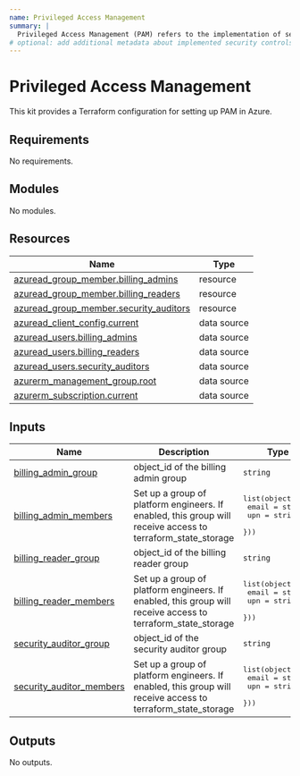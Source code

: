 ```yaml
---
name: Privileged Access Management
summary: |
  Privileged Access Management (PAM) refers to the implementation of security measures and best practices to control and monitor access to critical resources within cloud platforms. For cloud foundation teams, it is about safeguarding administrative roles that enable access to core infrastructure, ensuring the security, compliance, and visibility needed to oversee application teams' cloud usage.
# optional: add additional metadata about implemented security controls
---
```


# Privileged Access Management

This kit provides a Terraform configuration for setting up PAM in Azure.

<!-- BEGIN_TF_DOCS -->
## Requirements

No requirements.

## Modules

No modules.

## Resources

| Name | Type |
|------|------|
| [azuread_group_member.billing_admins](https://registry.terraform.io/providers/hashicorp/azuread/latest/docs/resources/group_member) | resource |
| [azuread_group_member.billing_readers](https://registry.terraform.io/providers/hashicorp/azuread/latest/docs/resources/group_member) | resource |
| [azuread_group_member.security_auditors](https://registry.terraform.io/providers/hashicorp/azuread/latest/docs/resources/group_member) | resource |
| [azuread_client_config.current](https://registry.terraform.io/providers/hashicorp/azuread/latest/docs/data-sources/client_config) | data source |
| [azuread_users.billing_admins](https://registry.terraform.io/providers/hashicorp/azuread/latest/docs/data-sources/users) | data source |
| [azuread_users.billing_readers](https://registry.terraform.io/providers/hashicorp/azuread/latest/docs/data-sources/users) | data source |
| [azuread_users.security_auditors](https://registry.terraform.io/providers/hashicorp/azuread/latest/docs/data-sources/users) | data source |
| [azurerm_management_group.root](https://registry.terraform.io/providers/hashicorp/azurerm/latest/docs/data-sources/management_group) | data source |
| [azurerm_subscription.current](https://registry.terraform.io/providers/hashicorp/azurerm/latest/docs/data-sources/subscription) | data source |

## Inputs

| Name | Description | Type | Default | Required |
|------|-------------|------|---------|:--------:|
| <a name="input_billing_admin_group"></a> [billing\_admin\_group](#input\_billing\_admin\_group) | object\_id of the billing admin group | `string` | n/a | yes |
| <a name="input_billing_admin_members"></a> [billing\_admin\_members](#input\_billing\_admin\_members) | Set up a group of platform engineers. If enabled, this group will receive access to terraform\_state\_storage | <pre>list(object({<br>    email = string,<br>    upn   = string,<br>  }))</pre> | n/a | yes |
| <a name="input_billing_reader_group"></a> [billing\_reader\_group](#input\_billing\_reader\_group) | object\_id of the billing reader group | `string` | n/a | yes |
| <a name="input_billing_reader_members"></a> [billing\_reader\_members](#input\_billing\_reader\_members) | Set up a group of platform engineers. If enabled, this group will receive access to terraform\_state\_storage | <pre>list(object({<br>    email = string,<br>    upn   = string,<br>  }))</pre> | n/a | yes |
| <a name="input_security_auditor_group"></a> [security\_auditor\_group](#input\_security\_auditor\_group) | object\_id of the security auditor group | `string` | n/a | yes |
| <a name="input_security_auditor_members"></a> [security\_auditor\_members](#input\_security\_auditor\_members) | Set up a group of platform engineers. If enabled, this group will receive access to terraform\_state\_storage | <pre>list(object({<br>    email = string,<br>    upn   = string,<br>  }))</pre> | n/a | yes |

## Outputs

No outputs.
<!-- END_TF_DOCS -->
